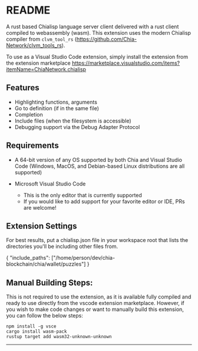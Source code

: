 # README

A rust based Chialisp language server client delivered with a rust client compiled
to webassembly (wasm).  This extension uses the modern Chialisp compiler from `clvm_tool_rs` (https://github.com/Chia-Network/clvm_tools_rs).

To use as a Visual Studio Code extension, simply install the extension from the extension marketplace
https://marketplace.visualstudio.com/items?itemName=ChiaNetwork.chialisp

## Features

- Highlighting functions, arguments
- Go to definition (if in the same file)
- Completion
- Include files (when the filesystem is accessible)
- Debugging support via the Debug Adapter Protocol

## Requirements

- A 64-bit version of any OS supported by both Chia and Visual Studio Code (Windows, MacOS, and Debian-based Linux distributions are all supported)

- Microsoft Visual Studio Code
  - This is the only editor that is currently supported
  - If you would like to add support for your favorite editor or IDE, PRs are welcome!

## Extension Settings

For best results, put a chialisp.json file in your workspace root that lists the
directories you'll be including other files from.

{
    "include_paths": ["/home/person/dev/chia-blockchain/chia/wallet/puzzles"]
}

## Manual Building Steps:

This is not required to use the extension, as it is available fully compiled and ready to use directly from the vscode extension marketplace. However, if you wish to make code changes or want to manually build this extension, you can follow the below steps:

    npm install -g vsce
    cargo install wasm-pack
    rustup target add wasm32-unknown-unknown


---
